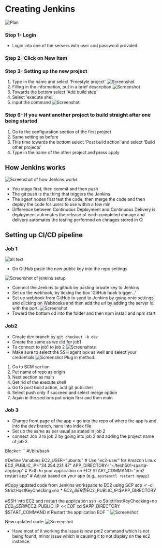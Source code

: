 # Creating Jenkins
![Plan](<Screenshot 2025-02-05 105459.png>)

### Step 1- Login
* Login into one of the servers with user and password provided

### Step 2- Click on New Item

### Step 3- Setting up the new project
1. Type in the name and select 'Freestyle project'
   ![Screenshot](<Screenshot 2025-02-05 120814.png>)
2. Filling in the information, put in a brief description
    ![Screenshot](<Screenshot 2025-02-05 120941.png>)
3. Towards the bottom select 'Add build step'
4. Select 'execute shell'
5. input the command
   ![Screenshot](<Screenshot 2025-02-05 121006.png>)

### Step 6- If you want another project to build straight after one being started
1. Go to the configuration section of the first project 
2. Same setting as before 
3. This time towards the bottom select 'Post build action' and select 'Build other projects'
4. Type in the name of the other project and press apply


## How Jenkins works
![Screenshot of how Jenkins works](<Screenshot 2025-02-06 112043.png>)
* You stage first, then commit and then push
* The git push is the thing that triggers the Jenkins
* The agent nodes first test the code, then merge the code and then deploy the code for users to use within a few min
* Difference between Continuous Deployment and Continuous Delivery is deployment automates the release of each completed chnage and delivery automates the testing performed on chnages stored in CI

## Setting up CI/CD pipeline
### Job 1
![alt text](<Screenshot 2025-02-06 171036.png>)
* On GitHub paste the new public key into the repo settings

![Screenshot of jenkins setup](<Screenshot 2025-02-06 164239.png>)
* Connect the Jenkins to github by pasting private key to Jenkins
* Set up the webhook, by ticking the box 'GitHub hook trigger...'
* Set up webhook from GitHub to send to Jenkins by going onto settings and clicking on Webhooks and then add the url by adding the server Id with the port.
![Screenshot](<Screenshot 2025-02-06 164448.png>)
* Toward the bottom cd into the folder and then npm install and npm start 

### Job2
* Create dec branch by `git checkout -b dev`
* Create the same as we did for job1 
* To connect to job1 to job 2
![Screenshots](<Screenshot 2025-02-06 164616.png>)
* Make sure to select the SSH agent box as well and select your credentials
![Screenshot](<Screenshot 2025-02-06 170234.png>)
Plug in method: 
1. Go to SCM section 
2. Put name of repo as origin 
3. Next section as main
4. Get rid of the execute shell
5. Go to post build action, add git publisher
6. Select push only if succeed and select merge option
7. Again in the sections put origin first and then main

### Job 3
* Change front page of the app = go into the repo of where the app is and into the dev branch, nano into index file
* Set up the same as per usual as stated in job 2
* connect Job 3 to job 2 by going into job 2 and adding the project name of job 3

Blocker:
``
#!/bin/bash

#Define Variables
EC2_USER="ubuntu"  # Use "ec2-user" for Amazon Linux
EC2_PUBLIC_IP="34.254.231.47"
APP_DIRECTORY="~/tech501-sparta-app/app"  # Path to your application on EC2
START_COMMAND="pm2 restart app"  # Adjust based on your app (e.g., `systemctl restart myapp`)

#Copy updated code from Jenkins workspace to EC2 using SCP
scp -r -o StrictHostKeyChecking=no * $EC2_USER@$EC2_PUBLIC_IP:$APP_DIRECTORY

#SSH into EC2 and restart the application
ssh -o StrictHostKeyChecking=no $EC2_USER@$EC2_PUBLIC_IP << EOF
    cd $APP_DIRECTORY
    $START_COMMAND  # Restart the application
EOF
``
![Screenshot](<Screenshot 2025-02-07 164930.png>)

New updated code:
![Screenshot](<Screenshot 2025-02-07 175657.png>)
* Have most of it working the issue is now pm2 command which is not being found, minor issue which is causing it to not display on the ec2 instance.
